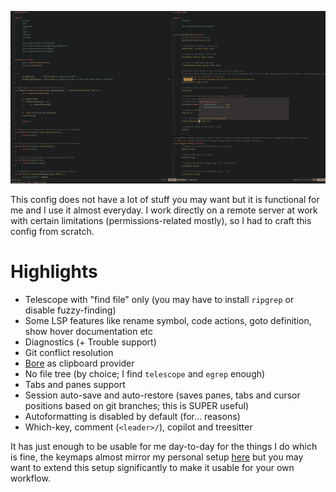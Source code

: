 ![Screenshot](./assets/screenshot.png)

This config does not have a lot of stuff you may want but it is functional for me and I use it almost everyday. I work directly on a remote server at work with certain limitations (permissions-related mostly), so I had to craft this config from scratch.

# Highlights

- Telescope with "find file" only (you may have to install `ripgrep` or disable fuzzy-finding)
- Some LSP features like rename symbol, code actions, goto definition, show hover documentation etc
- Diagnostics (+ Trouble support)
- Git conflict resolution
- [Bore](https://github.com/aosasona/bore) as clipboard provider
- No file tree (by choice; I find `telescope` and `egrep` enough)
- Tabs and panes support
- Session auto-save and auto-restore (saves panes, tabs and cursor positions based on git branches; this is SUPER useful)
- Autoformatting is disabled by default (for... reasons)
- Which-key, comment (`<leader>/`), copilot and treesitter

It has just enough to be usable for me day-to-day for the things I do which is fine, the keymaps almost mirror my personal setup [here](https://github.com/aosasona/personal.nvim) but you may want to extend this setup significantly to make it usable for your own workflow.

